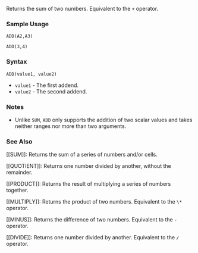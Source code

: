 Returns the sum of two numbers. Equivalent to the `+` operator.

### Sample Usage

`ADD(A2,A3)`

`ADD(3,4)`

### Syntax

`ADD(value1, value2)`

* `value1` - The first addend.
* `value2` - The second addend.

### Notes

* Unlike `SUM`, `ADD` only supports the addition of two scalar values and takes neither ranges nor more than two arguments.

### See Also

[[SUM]]: Returns the sum of a series of numbers and/or cells.

[[QUOTIENT]]: Returns one number divided by another, without the remainder.

[[PRODUCT]]: Returns the result of multiplying a series of numbers together.

[[MULTIPLY]]: Returns the product of two numbers. Equivalent to the `\*` operator.

[[MINUS]]: Returns the difference of two numbers. Equivalent to the `-` operator.

[[DIVIDE]]: Returns one number divided by another. Equivalent to the `/` operator.
